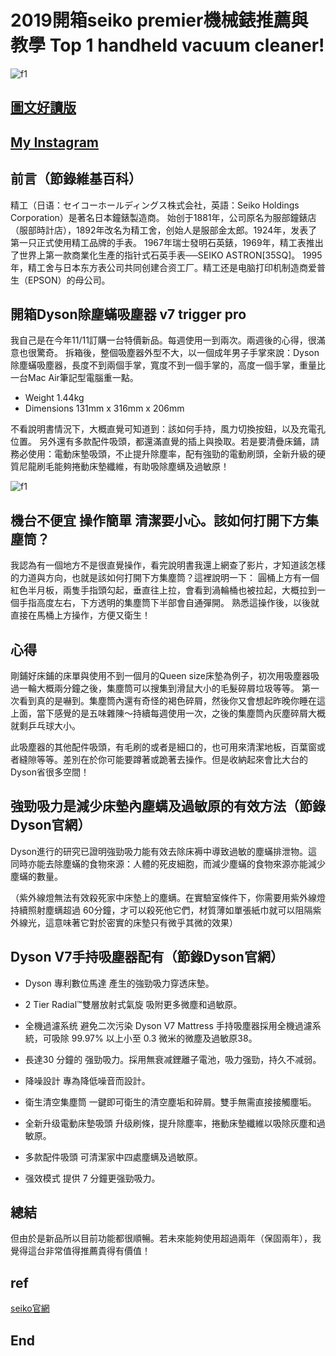 # 2019開箱seiko premier機械錶推薦與教學 Top 1 handheld vacuum cleaner!
![f1](https://github.com/HCH1/blog/blob/master/fig/sekio1.png)

## [圖文好讀版](https://medium.com/@sean101/3%E5%88%86%E9%90%98%E5%AD%B8%E4%BF%AE%E5%9C%96%E8%BB%9F%E9%AB%94snapseed%E6%8E%A8%E8%96%A6%E8%88%87%E6%95%99%E5%AD%B8-2019%E9%80%A3%E8%BC%89-one-of-the-best-photo-filter-app-81fd8e48e99c)

## [My Instagram](https://www.instagram.com/redbox111)

## 前言（節錄維基百科）
精工（日语：セイコーホールディングス株式会社，英語：Seiko Holdings Corporation）是著名日本鐘錶製造商。
始创于1881年，公司原名为服部鐘錶店（服部時計店），1892年改名为精工舍，创始人是服部金太郎。1924年，发表了第一只正式使用精工品牌的手表。
1967年瑞士發明石英錶，1969年，精工表推出了世界上第一款商業化生產的指针式石英手表──SEIKO ASTRON[35SQ]。
1995年，精工舍与日本东方表公司共同创建合资工厂。精工还是电脑打印机制造商爱普生（EPSON）的母公司。


## 開箱Dyson除塵蟎吸塵器 v7 trigger pro
我自己是在今年11/11訂購一台特價新品。每週使用一到兩次。兩週後的心得，很滿意也很驚奇。
拆箱後，整個吸塵器外型不大，以一個成年男子手掌來說：Dyson除塵蟎吸塵器，長度不到兩個手掌，寬度不到一個手掌的，高度一個手掌，重量比一台Mac Air筆記型電腦重一點。

- Weight 1.44kg
- Dimensions 131mm x 316mm x 206mm

不看說明書情況下，大概直覺可知道到：該如何手持，風力切換按鈕，以及充電孔位置。
另外還有多款配件吸頭，都還滿直覺的插上與換取。若是要清疊床鋪，請務必使用：電動床墊吸頭，不止提升除塵率，配有強勁的電動刷頭，全新升級的硬質尼龍刷毛能夠捲動床墊纖維，有助吸除塵螨及過敏原！

![f1](https://github.com/HCH1/blog/blob/master/fig/sekio1.png)

## 機台不便宜 操作簡單 清潔要小心。該如何打開下方集塵筒？
我認為有一個地方不是很直覺操作，看完說明書我還上網查了影片，才知道該怎樣的力道與方向，也就是該如何打開下方集塵筒？這裡說明一下：
圓桶上方有一個紅色半月板，兩隻手指頭勾起，垂直往上拉，會看到渦輪桶也被拉起，大概拉到一個手指高度左右，下方透明的集塵筒下半部會自通彈開。
熟悉這操作後，以後就直接在馬桶上方操作，方便又衛生！

## 心得
剛鋪好床鋪的床單與使用不到一個月的Queen size床墊為例子，初次用吸塵器吸過一輪大概兩分鐘之後，集塵筒可以搜集到滑鼠大小的毛髮碎屑垃圾等等。
第一次看到真的是嚇到。集塵筒內還有奇怪的褐色碎屑，然後你又會想起昨晚你睡在這上面，當下感覺的是五味雜陳～持續每週使用一次，之後的集塵筒內灰塵碎屑大概就剩乒乓球大小。

此吸塵器的其他配件吸頭，有毛刷的或者是細口的，也可用來清潔地板，百葉窗或者縫隙等等。差別在於你可能要蹲著或跪著去操作。但是收納起來會比大台的Dyson省很多空間！

## 強勁吸力是減少床墊內塵螨及過敏原的有效方法（節錄Dyson官網）
Dyson進行的研究已證明強勁吸力能有效去除床褥中導致過敏的塵蟎排泄物。這同時亦能去除塵蟎的食物來源：人體的死皮細胞，而減少塵蟎的食物來源亦能減少塵蟎的數量。

（紫外線燈無法有效殺死家中床墊上的塵螨。在實驗室條件下，你需要用紫外線燈持續照射塵螨超過 60分鐘，才可以殺死他它們，材質薄如單張紙巾就可以阻隔紫外線光，這意味著它對於密實的床墊只有微乎其微的效果）

## Dyson V7手持吸塵器配有（節錄Dyson官網）

- Dyson 專利數位馬達
產生的強勁吸力穿透床墊。

- 2 Tier Radial™雙層放射式氣旋
吸附更多微塵和過敏原。

- 全機過濾系统 避免二次污染
Dyson V7 Mattress 手持吸塵器採用全機過濾系統，可吸除 99.97% 以上小至 0.3 微米的微塵及過敏原38。

- 長達30 分鐘的
强勁吸力。採用無衰减鋰離子電池，吸力强勁，持久不减弱。

- 降噪設計
專為降低噪音而設計。

- 衛生清空集塵筒
一鍵即可衛生的清空塵垢和碎屑。雙手無需直接接觸塵垢。

- 全新升级電動床墊吸頭
升级刷條，提升除塵率，捲動床墊纖維以吸除灰塵和過敏原。

- 多款配件吸頭
可清潔家中四處塵螨及過敏原。

- 强效模式
提供 7 分鐘更强勁吸力。

## 總結
但由於是新品所以目前功能都很順暢。若未來能夠使用超過兩年（保固兩年），我覺得這台非常值得推薦貴得有價值！

## ref
[seiko官網](http://www.seiko.com.tw/watch-list.php)

## End
